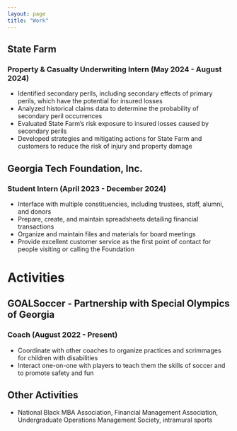 ```yaml
---
layout: page
title: "Work"
---
```

## State Farm
### Property & Casualty Underwriting Intern (May 2024 - August 2024)
* Identified secondary perils, including secondary effects of primary perils, which have the potential for insured losses
* Analyzed historical claims data to determine the probability of secondary peril occurrences
* Evaluated State Farm’s risk exposure to insured losses caused by secondary perils
* Developed strategies and mitigating actions for State Farm and customers to reduce the risk of injury and property damage
## Georgia Tech Foundation, Inc.
### Student Intern (April 2023 - December 2024)
* Interface with multiple constituencies, including trustees, staff, alumni, and donors
* Prepare, create, and maintain spreadsheets detailing financial transactions
* Organize and maintain files and materials for board meetings
* Provide excellent customer service as the first point of contact for people visiting or calling the Foundation
# Activities
## GOALSoccer - Partnership with Special Olympics of Georgia
### Coach (August 2022 - Present)
* Coordinate with other coaches to organize practices and scrimmages for children with disabilities
* Interact one-on-one with players to teach them the skills of soccer and to promote safety and fun
## Other Activities
* National Black MBA Association, Financial Management Association, Undergraduate Operations Management
Society, intramural sports
